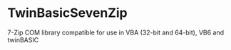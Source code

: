 # TwinBasicSevenZip
7-Zip COM library compatible for use in VBA (32-bit and 64-bit), VB6 and twinBASIC
